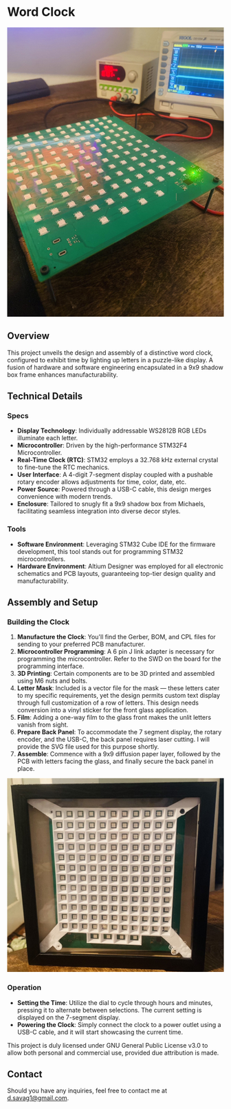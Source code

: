 # Word Clock

![Test Bench](/TestBench.jpeg)

## Overview

This project unveils the design and assembly of a distinctive word clock, configured to exhibit time by lighting up letters in a puzzle-like display. A fusion of hardware and software engineering encapsulated in a 9x9 shadow box frame enhances manufacturability. 

## Technical Details

### Specs
- **Display Technology**: Individually addressable WS2812B RGB LEDs illuminate each letter. 
- **Microcontroller**: Driven by the high-performance STM32F4 Microcontroller.
- **Real-Time Clock (RTC)**: STM32 employs a 32.768 kHz external crystal to fine-tune the RTC mechanics.
- **User Interface**: A 4-digit 7-segment display coupled with a pushable rotary encoder allows adjustments for time, color, date, etc.
- **Power Source**: Powered through a USB-C cable, this design merges convenience with modern trends.
- **Enclosure**: Tailored to snugly fit a 9x9 shadow box from Michaels, facilitating seamless integration into diverse decor styles.

### Tools
- **Software Environment**: Leveraging STM32 Cube IDE for the firmware development, this tool stands out for programming STM32 microcontrollers.
- **Hardware Environment**: Altium Designer was employed for all electronic schematics and PCB layouts, guaranteeing top-tier design quality and manufacturability.

## Assembly and Setup

### Building the Clock

1. **Manufacture the Clock**: You'll find the Gerber, BOM, and CPL files for sending to your preferred PCB manufacturer.
2. **Microcontroller Programming**: A 6 pin J link adapter is necessary for programming the microcontroller. Refer to the SWD on the board for the programming interface.
3. **3D Printing**: Certain components are to be 3D printed and assembled using M6 nuts and bolts.
4. **Letter Mask**: Included is a vector file for the mask — these letters cater to my specific requirements, yet the design permits custom text display through full customization of a row of letters. This design needs conversion into a vinyl sticker for the front glass application.
5. **Film**: Adding a one-way film to the glass front makes the unlit letters vanish from sight.
6. **Prepare Back Panel**: To accommodate the 7 segment display, the rotary encoder, and the USB-C, the back panel requires laser cutting. I will provide the SVG file used for this purpose shortly.
7. **Assemble**: Commence with a 9x9 diffusion paper layer, followed by the PCB with letters facing the glass, and finally secure the back panel in place.

![Assembled Clock](/Assembled.jpeg)

### Operation

- **Setting the Time**: Utilize the dial to cycle through hours and minutes, pressing it to alternate between selections. The current setting is displayed on the 7-segment display.
- **Powering the Clock**: Simply connect the clock to a power outlet using a USB-C cable, and it will start showcasing the current time.

This project is duly licensed under GNU General Public License v3.0 to allow both personal and commercial use, provided due attribution is made.

## Contact

Should you have any inquiries, feel free to contact me at d.savag1@gmail.com.
